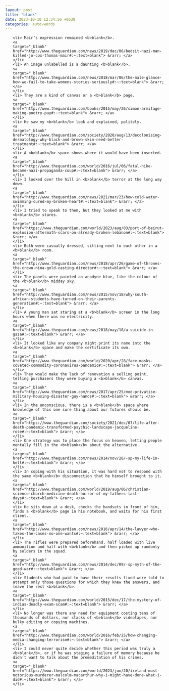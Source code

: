 ```yaml
---
layout: post
title: "blank"
date: 2023-10-10 12:34:56 +0530
categories: auto-words
---
```

<ol>

    <li> Mair’s expression remained <b>blank</b>.
    <a 
    target="_blank" 
    href="http://www.theguardian.com/news/2019/dec/06/bedsit-nazi-man-killed-jo-cox-thomas-mair#:~:text=blank"> &rarr; </a>
    </li>
    <li> An image unlabelled is a daunting <b>blank</b>.
    <a 
    target="_blank" 
    href="http://www.theguardian.com/news/2018/mar/06/the-male-glance-how-we-fail-to-take-womens-stories-seriously#:~:text=blank"> &rarr; </a>
    </li>
    <li> They are a kind of canvas or a <b>blank</b> page.
    <a 
    target="_blank" 
    href="http://www.theguardian.com/books/2015/may/26/simon-armitage-making-poetry-pay#:~:text=blank"> &rarr; </a>
    </li>
    <li> He saw my <b>blank</b> look and explained, politely.
    <a 
    target="_blank" 
    href="http://www.theguardian.com/society/2020/aug/13/decolonising-dermatology-why-black-and-brown-skin-need-better-treatment#:~:text=blank"> &rarr; </a>
    </li>
    <li> A <b>blank</b> space shows where it would have been inserted.
    <a 
    target="_blank" 
    href="http://www.theguardian.com/world/2016/jul/06/fatal-hike-became-nazi-propaganda-coup#:~:text=blank"> &rarr; </a>
    </li>
    <li> I looked over the hill in <b>blank</b> terror at the long way down.
    <a 
    target="_blank" 
    href="http://www.theguardian.com/news/2021/mar/23/how-cold-water-swimming-cured-my-broken-heart#:~:text=blank"> &rarr; </a>
    </li>
    <li> I tried to speak to them, but they looked at me with <b>blank</b> stares.
    <a 
    target="_blank" 
    href="https://www.theguardian.com/world/2023/aug/03/port-of-beirut-explosion-aftermath-scars-on-already-broken-lebanon#:~:text=blank"> &rarr; </a>
    </li>
    <li> Both were casually dressed, sitting next to each other in a <b>blank</b> room.
    <a 
    target="_blank" 
    href="http://www.theguardian.com/news/2018/apr/26/game-of-thrones-the-crown-nina-gold-casting-director#:~:text=blank"> &rarr; </a>
    </li>
    <li> The panels were painted an anodyne blue, like the colour of the <b>blank</b> midday sky.
    <a 
    target="_blank" 
    href="http://www.theguardian.com/news/2015/nov/18/why-south-african-students-have-turned-on-their-parents-generation#:~:text=blank"> &rarr; </a>
    </li>
    <li> A young man sat staring at a <b>blank</b> screen in the long hours when there was no electricity.
    <a 
    target="_blank" 
    href="http://www.theguardian.com/news/2018/may/18/a-suicide-in-gaza#:~:text=blank"> &rarr; </a>
    </li>
    <li> It looked like any company might print its name into the <b>blank</b> space and make the certificate its own.
    <a 
    target="_blank" 
    href="http://www.theguardian.com/world/2020/apr/28/face-masks-coveted-commodity-coronavirus-pandemic#:~:text=blank"> &rarr; </a>
    </li>
    <li> They would make the lack of renovation a selling point, telling purchasers they were buying a <b>blank</b> canvas.
    <a 
    target="_blank" 
    href="http://www.theguardian.com/news/2017/apr/25/mod-privatise-military-housing-disaster-guy-hands#:~:text=blank"> &rarr; </a>
    </li>
    <li> In the unconscious, there is a <b>blank</b> space where knowledge of this one sure thing about our futures should be.
    <a 
    target="_blank" 
    href="https://www.theguardian.com/society/2021/dec/07/life-after-death-pandemic-transformed-psychic-landscape-jacqueline-rose#:~:text=blank"> &rarr; </a>
    </li>
    <li> One strategy was to place the focus on heaven, letting people mentally fill in the <b>blank</b> about the alternative.
    <a 
    target="_blank" 
    href="http://www.theguardian.com/news/2014/nov/26/-sp-my-life-in-hell#:~:text=blank"> &rarr; </a>
    </li>
    <li> In coping with his situation, it was hard not to respond with the same <b>blank</b> disconnection that he himself brought to it.
    <a 
    target="_blank" 
    href="http://www.theguardian.com/world/2019/aug/06/christian-science-church-medicine-death-horror-of-my-fathers-last-days#:~:text=blank"> &rarr; </a>
    </li>
    <li> He sits down at a desk, checks the handsets in front of him, finds a <b>blank</b> page in his notebook, and waits for his first client.
    <a 
    target="_blank" 
    href="http://www.theguardian.com/news/2016/apr/14/the-lawyer-who-takes-the-cases-no-one-wants#:~:text=blank"> &rarr; </a>
    </li>
    <li> The rifles were prepared beforehand, half loaded with live ammunition and half with <b>blank</b> and then picked up randomly by solders in the squad.
    <a 
    target="_blank" 
    href="http://www.theguardian.com/news/2014/dec/09/-sp-myth-of-the-good-war#:~:text=blank"> &rarr; </a>
    </li>
    <li> Students who had paid to have their results fixed were told to attempt only those questions for which they knew the answers, and leave the rest <b>blank</b>.
    <a 
    target="_blank" 
    href="http://www.theguardian.com/world/2015/dec/17/the-mystery-of-indias-deadly-exam-scam#:~:text=blank"> &rarr; </a>
    </li>
    <li> No longer was there any need for equipment costing tens of thousands of dollars, nor stacks of <b>blank</b> videotapes, nor bulky editing or copying machines.
    <a 
    target="_blank" 
    href="http://www.theguardian.com/world/2016/feb/25/how-changing-media-changing-terrorism#:~:text=blank"> &rarr; </a>
    </li>
    <li> I could never quite decide whether this period was truly a <b>blank</b>, or if he was staging a failure of memory because he didn’t want to talk about the premeditation of his crimes.
    <a 
    target="_blank" 
    href="https://www.theguardian.com/world/2023/jun/20/ireland-most-notorious-murderer-malcolm-macarthur-why-i-might-have-done-what-i-did#:~:text=blank"> &rarr; </a>
    </li>
